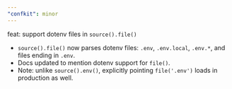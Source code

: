 ```yaml
---
"confkit": minor
---
```


feat: support dotenv files in `source().file()`

- `source().file()` now parses dotenv files: `.env`, `.env.local`, `.env.*`, and files ending in `.env`.
- Docs updated to mention dotenv support for `file()`.
- Note: unlike `source().env()`, explicitly pointing `file('.env')` loads in production as well.

